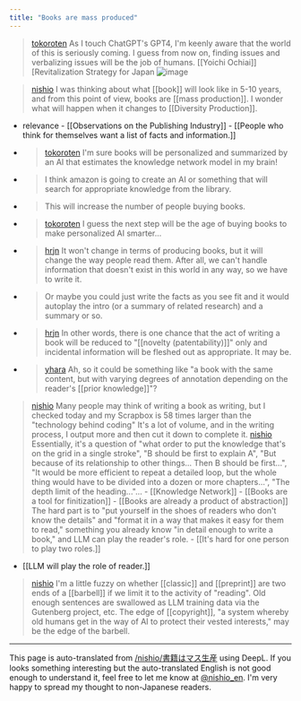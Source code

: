 ```yaml
---
title: "Books are mass produced"
---
```


> [tokoroten](https://twitter.com/tokoroten/status/1638452690836676608/photo/1) As I touch ChatGPT's GPT4, I'm keenly aware that the world of this is seriously coming.
>  I guess from now on, finding issues and verbalizing issues will be the job of humans.
>  [[Yoichi Ochiai]] [Revitalization Strategy for Japan
>  ![image](https://pbs.twimg.com/media/Frzz0_2aAAEkNuM?format=png&name=medium#.png)

> [nishio](https://twitter.com/nishio/status/1638452690836676608/photo/1) I was thinking about what [[book]] will look like in 5-10 years, and from this point of view, books are [[mass production]]. I wonder what will happen when it changes to [[Diversity Production]].
- relevance
        - [[Observations on the Publishing Industry]]
        - [[People who think for themselves want a list of facts and information.]]
- > [tokoroten](https://twitter.com/tokoroten/status/1638516208789262336) I'm sure books will be personalized and summarized by an AI that estimates the knowledge network model in my brain!
- >  I think amazon is going to create an AI or something that will search for appropriate knowledge from the library.
- >  This will increase the number of people buying books.
- > [tokoroten](https://twitter.com/tokoroten/status/1638516658204704769) I guess the next step will be the age of buying books to make personalized AI smarter...

- > [hrjn](https://twitter.com/hrjn/status/1638515949270876160) It won't change in terms of producing books, but it will change the way people read them. After all, we can't handle information that doesn't exist in this world in any way, so we have to write it.
- >  Or maybe you could just write the facts as you see fit and it would autoplay the intro (or a summary of related research) and a summary or so.
- > [hrjn](https://twitter.com/hrjn/status/1638516184818782208) In other words, there is one chance that the act of writing a book will be reduced to "[[novelty (patentability)]]" only and incidental information will be fleshed out as appropriate. It may be.

- > [yhara](https://twitter.com/yhara/status/1638514754938638342) Ah, so it could be something like "a book with the same content, but with varying degrees of annotation depending on the reader's [[prior knowledge]]"?

> [nishio](https://twitter.com/nishio/status/1638517667102597122) Many people may think of writing a book as writing, but I checked today and my Scrapbox is 58 times larger than the "technology behind coding" It's a lot of volume, and in the writing process, I output more and then cut it down to complete it.
> [nishio](https://twitter.com/nishio/status/1638519577490657280) Essentially, it's a question of "what order to put the knowledge that's on the grid in a single stroke", "B should be first to explain A", "But because of its relationship to other things... Then B should be first...", "It would be more efficient to repeat a detailed loop, but the whole thing would have to be divided into a dozen or more chapters...", "The depth limit of the heading..."...
    - [[Knowledge Network]]
    - [[Books are a tool for finitization]]
    - [[Books are already a product of abstraction]]
> The hard part is to "put yourself in the shoes of readers who don't know the details" and "format it in a way that makes it easy for them to read," something you already know "in detail enough to write a book," and LLM can play the reader's role.
    - [[It's hard for one person to play two roles.]]
- [[LLM will play the role of reader.]]

> [nishio](https://twitter.com/nishio/status/1638532912533606401) I'm a little fuzzy on whether [[classic]] and [[preprint]] are two ends of a [[barbell]] if we limit it to the activity of "reading". Old enough sentences are swallowed as LLM training data via the Gutenberg project, etc. The edge of [[copyright]], "a system whereby old humans get in the way of AI to protect their vested interests," may be the edge of the barbell.

---
This page is auto-translated from [/nishio/書籍はマス生産](https://scrapbox.io/nishio/書籍はマス生産) using DeepL. If you looks something interesting but the auto-translated English is not good enough to understand it, feel free to let me know at [@nishio_en](https://twitter.com/nishio_en). I'm very happy to spread my thought to non-Japanese readers.